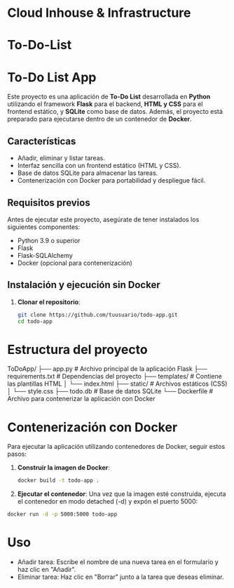 # Cloud Inhouse & Infrastructure
# To-Do-List

# To-Do List App

Este proyecto es una aplicación de **To-Do List** desarrollada en **Python** utilizando el framework **Flask** para el backend, **HTML y CSS** para el frontend estático, y **SQLite** como base de datos. Además, el proyecto está preparado para ejecutarse dentro de un contenedor de **Docker**.

## Características

- Añadir, eliminar y listar tareas.
- Interfaz sencilla con un frontend estático (HTML y CSS).
- Base de datos SQLite para almacenar las tareas.
- Contenerización con Docker para portabilidad y despliegue fácil.

## Requisitos previos

Antes de ejecutar este proyecto, asegúrate de tener instalados los siguientes componentes:

- Python 3.9 o superior
- Flask
- Flask-SQLAlchemy
- Docker (opcional para contenerización)

## Instalación y ejecución sin Docker

1. **Clonar el repositorio**:

   ```bash
   git clone https://github.com/tuusuario/todo-app.git
   cd todo-app

# Estructura del proyecto 
ToDoApp/
├── app.py               # Archivo principal de la aplicación Flask
├── requirements.txt     # Dependencias del proyecto
├── templates/           # Contiene las plantillas HTML
│   └── index.html
├── static/              # Archivos estáticos (CSS)
│   └── style.css
├── todo.db              # Base de datos SQLite
└── Dockerfile           # Archivo para contenerizar la aplicación con Docker


# Contenerización con Docker
Para ejecutar la aplicación utilizando contenedores de Docker, seguir estos pasos:
1. **Construir la imagen de Docker**:

   ```bash
   docker build -t todo-app .
2.  **Ejecutar el contenedor**:
Una vez que la imagen esté construida, ejecuta el contenedor en modo detached (-d) y expón el puerto 5000:
  ```bash
  docker run -d -p 5000:5000 todo-app
```

# Uso
- Añadir tarea: Escribe el nombre de una nueva tarea en el formulario y haz clic en "Añadir".
- Eliminar tarea: Haz clic en "Borrar" junto a la tarea que deseas eliminar.


